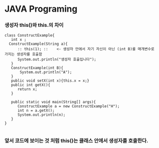 # JAVA Programing


### 생성자 this()와 this.의 차이

```
class ConstructExample{
   int x ;
  ConstructExample(String a){
      :: this(1); ::    <- 생성자 안에서 자기 자신이 아닌 (int B)를 매개변수로 가지는 생성자를 호출함
      System.out.println("생성자 호출입니다");
   }
   ConstructExample(int B){
       System.out.println("A");
   }
   public void setX(int x){this.x = x;}
   public int getX(){
      return x;
   }

   public static void main(String[] args){
      ConstructExample a = new ConstructExample("H");
      int n = a.getX();
      System.out.println(n);
   }
}


```
  
  ### 앞서 코드에 보이는 것 처럼 this()는 클래스 안에서 생성자를 호출한다.
  
 
 




